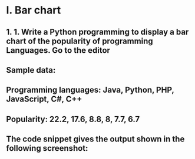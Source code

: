 # I. Bar chart
## 1. 1. Write a Python programming to display a bar chart of the popularity of programming Languages. Go to the editor 
## Sample data:
## Programming languages: Java, Python, PHP, JavaScript, C#, C++
## Popularity: 22.2, 17.6, 8.8, 8, 7.7, 6.7
## The code snippet gives the output shown in the following screenshot: